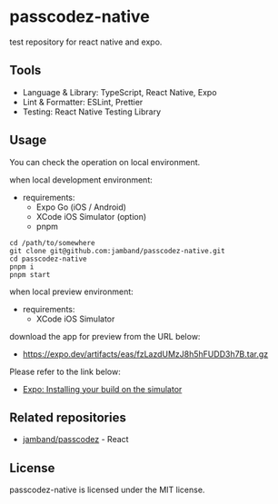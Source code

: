 # passcodez-native

test repository for react native and expo.

## Tools

- Language & Library: TypeScript, React Native, Expo
- Lint & Formatter: ESLint, Prettier
- Testing: React Native Testing Library

## Usage

You can check the operation on local environment.

when local development environment:

- requirements:
  - Expo Go (iOS / Android)
  - XCode iOS Simulator (option)
  - pnpm

```
cd /path/to/somewhere
git clone git@github.com:jamband/passcodez-native.git
cd passcodez-native
pnpm i
pnpm start
```

when local preview environment:

- requirements:
  - XCode iOS Simulator

download the app for preview from the URL below:

- https://expo.dev/artifacts/eas/fzLazdUMzJ8h5hFUDD3h7B.tar.gz

Please refer to the link below:

- [Expo: Installing your build on the simulator](https://docs.expo.dev/build-reference/simulators/#installing-your-build-on-the-simulator)

## Related repositories

- [jamband/passcodez](https://github.com/jamband/passcodez) - React

## License

passcodez-native is licensed under the MIT license.
